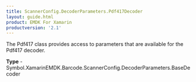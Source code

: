 ```yaml
---
title: ScannerConfig.DecoderParameters.Pdf417Decoder
layout: guide.html
product: EMDK For Xamarin
productversion: '2.1'
---
```

The Pdf417 class provides access to parameters that are available for the Pdf417 decoder.

**Type** - Symbol.XamarinEMDK.Barcode.ScannerConfig.DecoderParameters.BaseDecoder
















